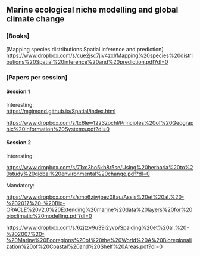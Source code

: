 ## Marine ecological niche modelling and global climate change
### [Books]

[Mapping species distributions Spatial inference and prediction] <br>
https://www.dropbox.com/s/cue2jsc7jiv4zxl/Mapping%20species%20distributions%20Spatial%20inference%20and%20prediction.pdf?dl=0

### [Papers per session]

#### Session 1

Interesting: <br>
https://mgimond.github.io/Spatial/index.html

https://www.dropbox.com/s/tx6lew1223zochl/Principles%20of%20Geographic%20Information%20Systems.pdf?dl=0

#### Session 2

Interesting: <br>

https://www.dropbox.com/s/71xc3ho5kb8r5se/Using%20herbaria%20to%20study%20global%20environmental%20change.pdf?dl=0

Mandatory: <br>

https://www.dropbox.com/s/smo6ziwjbez08au/Assis%20et%20al.%20-%202017%20-%20Bio-ORACLE%20v2.0%20Extending%20marine%20data%20layers%20for%20bioclimatic%20modelling.pdf?dl=0

https://www.dropbox.com/s/6zjtzv9u39i2yvp/Spalding%20et%20al.%20-%202007%20-%20Marine%20Ecoregions%20of%20the%20World%20A%20Bioregionalization%20of%20Coastal%20and%20Shelf%20Areas.pdf?dl=0
